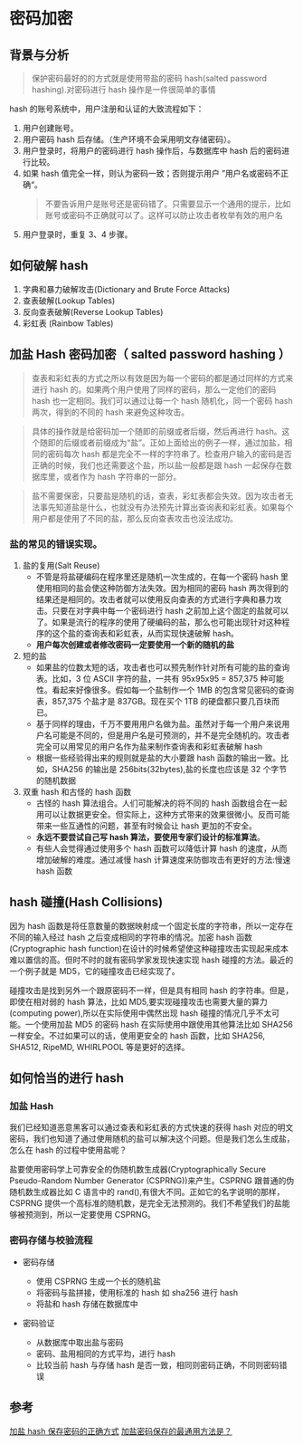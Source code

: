 # 密码加密

## 背景与分析

> 保护密码最好的的方式就是使用带盐的密码 hash(salted password hashing).对密码进行 hash 操作是一件很简单的事情

hash 的账号系统中，用户注册和认证的大致流程如下：

1. 用户创建账号。
2. 用户密码 hash 后存储。（生产环境不会采用明文存储密码）。
3. 用户登录时，将用户的密码进行 hash 操作后，与数据库中 hash 后的密码进行比较。
4. 如果 hash 值完全一样，则认为密码一致；否则提示用户 ”用户名或密码不正确“。
   > 不要告诉用户是账号还是密码错了。只需要显示一个通用的提示，比如账号或密码不正确就可以了。这样可以防止攻击者枚举有效的用户名
5. 用户登录时，重复 3、4 步骤。

## 如何破解 hash

1. 字典和暴力破解攻击(Dictionary and Brute Force Attacks)
2. 查表破解(Lookup Tables)
3. 反向查表破解(Reverse Lookup Tables)
4. 彩虹表 (Rainbow Tables)

## 加盐 Hash 密码加密（ salted password hashing ）

> 查表和彩虹表的方式之所以有效是因为每一个密码的都是通过同样的方式来进行 hash 的。如果两个用户使用了同样的密码，那么一定他们的密码 hash 也一定相同。我们可以通过让每一个 hash 随机化，同一个密码 hash 两次，得到的不同的 hash 来避免这种攻击。

> 具体的操作就是给密码加一个随即的前缀或者后缀，然后再进行 hash。这个随即的后缀或者前缀成为“盐”。正如上面给出的例子一样，通过加盐，相同的密码每次 hash 都是完全不一样的字符串了。检查用户输入的密码是否正确的时候，我们也还需要这个盐，所以盐一般都是跟 hash 一起保存在数据库里，或者作为 hash 字符串的一部分。

> 盐不需要保密，只要盐是随机的话，查表，彩虹表都会失效。因为攻击者无法事先知道盐是什么，也就没有办法预先计算出查询表和彩虹表。如果每个用户都是使用了不同的盐，那么反向查表攻击也没法成功。

### 盐的常见的错误实现。

1. 盐的复用(Salt Reuse)
   - 不管是将盐硬编码在程序里还是随机一次生成的，在每一个密码 hash 里使用相同的盐会使这种防御方法失效。因为相同的密码 hash 两次得到的结果还是相同的。攻击者就可以使用反向查表的方式进行字典和暴力攻击。只要在对字典中每一个密码进行 hash 之前加上这个固定的盐就可以了。如果是流行的程序的使用了硬编码的盐，那么也可能出现针对这种程序的这个盐的查询表和彩虹表，从而实现快速破解 hash。
   - **用户每次创建或者修改密码一定要使用一个新的随机的盐**
2. 短的盐
   - 如果盐的位数太短的话，攻击者也可以预先制作针对所有可能的盐的查询表。比如，3 位 ASCII 字符的盐，一共有 95x95x95 = 857,375 种可能性。看起来好像很多。假如每一个盐制作一个 1MB 的包含常见密码的查询表，857,375 个盐才是 837GB。现在买个 1TB 的硬盘都只要几百块而已。
   - 基于同样的理由，千万不要用用户名做为盐。虽然对于每一个用户来说用户名可能是不同的，但是用户名是可预测的，并不是完全随机的。攻击者完全可以用常见的用户名作为盐来制作查询表和彩虹表破解 hash
   - 根据一些经验得出来的规则就是盐的大小要跟 hash 函数的输出一致。比如，SHA256 的输出是 256bits(32bytes),盐的长度也应该是 32 个字节的随机数据
3. 双重 hash 和古怪的 hash 函数
   - 古怪的 hash 算法组合。人们可能解决的将不同的 hash 函数组合在一起用可以让数据更安全。但实际上，这种方式带来的效果很微小。反而可能带来一些互通性的问题，甚至有时候会让 hash 更加的不安全。
   - **永远不要尝试自己写 hash 算法，要使用专家们设计的标准算法**。
   - 有些人会觉得通过使用多个 hash 函数可以降低计算 hash 的速度，从而增加破解的难度。通过减慢 hash 计算速度来防御攻击有更好的方法:慢速 hash 函数

## hash 碰撞(Hash Collisions)

因为 hash 函数是将任意数量的数据映射成一个固定长度的字符串，所以一定存在不同的输入经过 hash 之后变成相同的字符串的情况。加密 hash 函数(Cryptographic hash function)在设计的时候希望使这种碰撞攻击实现起来成本难以置信的高。但时不时的就有密码学家发现快速实现 hash 碰撞的方法。最近的一个例子就是 MD5，它的碰撞攻击已经实现了。

碰撞攻击是找到另外一个跟原密码不一样，但是具有相同 hash 的字符串。但是，即使在相对弱的 hash 算法，比如 MD5,要实现碰撞攻击也需要大量的算力(computing power),所以在实际使用中偶然出现 hash 碰撞的情况几乎不太可能。一个使用加盐 MD5 的密码 hash 在实际使用中跟使用其他算法比如 SHA256 一样安全。不过如果可以的话，使用更安全的 hash 函数，比如 SHA256, SHA512, RipeMD, WHIRLPOOL 等是更好的选择。

## 如何恰当的进行 hash

### 加盐 Hash

我们已经知道恶意黑客可以通过查表和彩虹表的方式快速的获得 hash 对应的明文密码，我们也知道了通过使用随机的盐可以解决这个问题。但是我们怎么生成盐，怎么在 hash 的过程中使用盐呢？

盐要使用密码学上可靠安全的伪随机数生成器(Cryptographically Secure Pseudo-Random Number Generator (CSPRNG))来产生。CSPRNG 跟普通的伪随机数生成器比如 C 语言中的 rand(),有很大不同。正如它的名字说明的那样，CSPRNG 提供一个高标准的随机数，是完全无法预测的。我们不希望我们的盐能够被预测到，所以一定要使用 CSPRNG。

### 密码存储与校验流程

- 密码存储

  - 使用 CSPRNG 生成一个长的随机盐
  - 将密码与盐拼接，使用标准的 hash 如 sha256 进行 hash
  - 将盐和 hash 存储在数据库中

- 密码验证
  - 从数据库中取出盐与密码
  - 密码、盐用相同的方式平均，进行 hash
  - 比较当前 hash 与存储 hash 是否一致，相同则密码正确，不同则密码错误

## 参考

[加盐 hash 保存密码的正确方式](https://blog.csdn.net/z1848w/article/details/48494055)
[加盐密码保存的最通用方法是？](https://www.zhihu.com/question/20299384)
